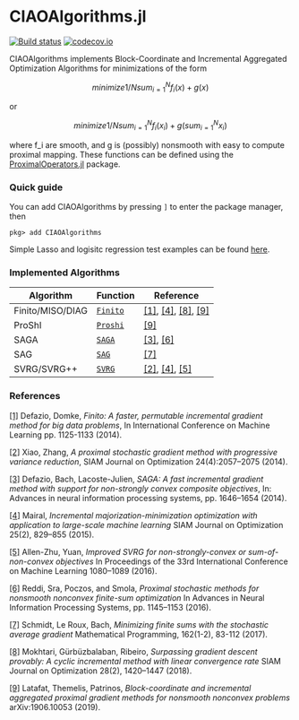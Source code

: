 # CIAOAlgorithms.jl

[![Build status](https://github.com/kul-forbes/CIAOAlgorithms/workflows/CI/badge.svg)](https://github.com/kul-forbes/CIAOAlgorithms/actions?query=workflow%3ACI)
[![codecov.io](http://codecov.io/github/kul-forbes/CIAOAlgorithms/coverage.svg?branch=master)](http://codecov.io/github/kul-forbes/CIAOAlgorithms?branch=master)

CIAOAlgorithms implements Block-Coordinate and Incremental Aggregated Optimization Algorithms for minimizations of the form
```math
minimize    1/N sum_{i=1}^N f_i(x) + g(x)
``` 
or 
```math
minimize    1/N sum_{i=1}^N f_i(x_i) + g(sum_{i=1}^N x_i)
``` 
where f_i are smooth, and g is (possibly) nonsmooth with easy to compute proximal mapping. These functions can be defined using the [ProximalOperators.jl](https://github.com/kul-forbes/ProximalOperators.jl) package. 

### Quick guide
You can add CIAOAlgorithms by pressing `]` to enter the package manager, then
```
pkg> add CIAOAlgorithms
```

Simple Lasso and logisitc regression test examples can be found [here](test). 

### Implemented Algorithms

Algorithm                             | Function      | Reference
--------------------------------------|---------------|-----------
Finito/MISO/DIAG  | [`Finito`](src/algorithms/Finito/Finito.jl) | [[1]][Defazio2014Finito], [[4]][Mairal2015Incremental], [[8]][Mokhtari2018Surpassing], [[9]][Latafat2019Block]
ProShI  | [`Proshi`](src/algorithms/ProShI/ProShI.jl) | [[9]][Latafat2019Block]
SAGA  | [`SAGA`](src/algorithms/SAGA_SAG/SAGA.jl) | [[3]][Defazio2014SAGA], [[6]][Defazio2014SAGA]
SAG  | [`SAG`](src/algorithms/SAGA_SAG/SAGA.jl) | [[7]][Schmidt2017Minimizing]
SVRG/SVRG++  | [`SVRG`](src/algorithms/SVRG/SVRG.jl) | [[2]][Xiao2014Proximal], [[4]][AllenZhu2016Improved], [[5]][Reddi2016Proximal]

### References

[[1]][Defazio2014Finito] Defazio, Domke, *Finito: A faster, permutable incremental gradient method for big data problems*, In International Conference on Machine Learning pp. 1125-1133 (2014).

[[2]][Xiao2014Proximal] Xiao, Zhang, *A proximal stochastic gradient method  with progressive variance reduction*, SIAM Journal on Optimization 24(4):2057–2075 (2014).

[[3]][Defazio2014SAGA] Defazio, Bach, Lacoste-Julien, *SAGA: A fast incremental gradient method with support for non-strongly convex composite objectives*, In: Advances in neural information processing systems, pp. 1646–1654 (2014).

[[4]][Mairal2015Incremental] Mairal, *Incremental majorization-minimization optimization with application to large-scale machine learning*
SIAM Journal on Optimization 25(2), 829–855 (2015).

[[5]][AllenZhu2016Improved] Allen-Zhu, Yuan, *Improved SVRG for non-strongly-convex or sum-of-non-convex objectives* In Proceedings of the 33rd International Conference on Machine Learning 1080–1089 (2016). 

[[6]][Reddi2016Proximal] Reddi, Sra, Poczos, and Smola, *Proximal stochastic methods for nonsmooth nonconvex finite-sum optimization* In Advances in Neural Information Processing Systems, pp. 1145–1153 (2016).

[[7]][Schmidt2017Minimizing] Schmidt, Le Roux, Bach, *Minimizing finite sums with the stochastic average gradient* Mathematical Programming, 162(1-2), 83-112 (2017).

[[8]][Mokhtari2018Surpassing] Mokhtari, Gürbüzbalaban, Ribeiro, *Surpassing gradient descent provably: A cyclic incremental method with linear convergence rate* SIAM Journal on Optimization 28(2), 1420–1447 (2018).

[[9]][Latafat2019Block] Latafat, Themelis, Patrinos, *Block-coordinate and incremental aggregated proximal gradient methods for nonsmooth nonconvex problems* arXiv:1906.10053 (2019).



[Defazio2014Finito]: https://arxiv.org/pdf/1407.2710.pdf
[Xiao2014Proximal]: https://epubs.siam.org/doi/pdf/10.1137/140961791
[Defazio2014SAGA]: https://papers.nips.cc/paper/5258-saga-a-fast-incremental-gradient-method-with-support-for-non-strongly-convex-composite-objectives.pdf
[Mairal2015Incremental]: https://epubs.siam.org/doi/pdf/10.1137/140957639
[AllenZhu2016Improved]: https://arxiv.org/pdf/1506.01972.pdf
[Reddi2016Proximal]: https://papers.nips.cc/paper/6116-proximal-stochastic-methods-for-nonsmooth-nonconvex-finite-sum-optimization.pdf
[Schmidt2017Minimizing]: https://link.springer.com/article/10.1007/s10107-016-1030-6
[Mokhtari2018Surpassing]: https://epubs.siam.org/doi/pdf/10.1137/16M1101702
[Latafat2019Block]: https://arxiv.org/pdf/1906.10053.pdf
